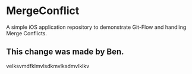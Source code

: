 # MergeConflict
A simple iOS application repository to demonstrate Git-Flow and handling Merge Conflicts.
## This change was made by Ben.




velksvmdfklmvlsdkmvlksdmvlklkv
